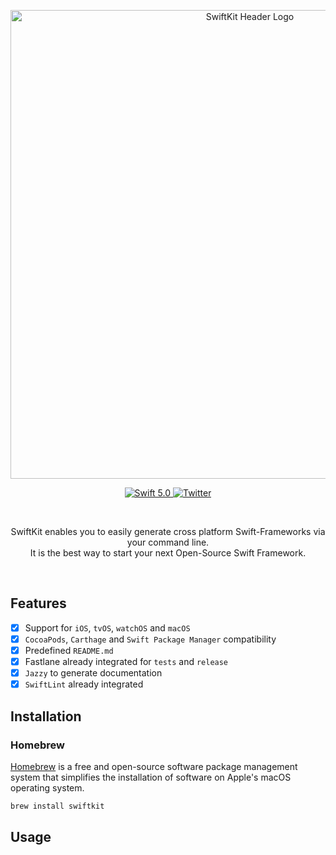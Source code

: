 <p align="center">
   <img width="750" src="https://raw.githubusercontent.com/SvenTiigi/SwiftKit/gh-pages/readMeAssets/SwiftKit.png?token=ACZQQFRDMCNQJJK5HOTE7HC4ZXTOK" alt="SwiftKit Header Logo">
</p>

<p align="center">
   <a href="https://developer.apple.com/swift/">
      <img src="https://img.shields.io/badge/Swift-5.0-orange.svg?style=flat" alt="Swift 5.0">
   </a>
   <a href="https://twitter.com/SvenTiigi/">
      <img src="https://img.shields.io/badge/Twitter-@SvenTiigi-blue.svg?style=flat" alt="Twitter">
   </a>
</p>

<br/>

<p align="center">
SwiftKit enables you to easily generate cross platform Swift-Frameworks via your command line.<br/>
It is the best way to start your next Open-Source Swift Framework.
</p>

<br/>

## Features

- [x] Support for `iOS`, `tvOS`, `watchOS` and `macOS`
- [x] `CocoaPods`, `Carthage` and `Swift Package Manager` compatibility
- [x] Predefined `README.md`
- [x] Fastlane already integrated for `tests` and `release`
- [x] `Jazzy` to generate documentation
- [x] `SwiftLint` already integrated

## Installation

### Homebrew

[Homebrew](https://brew.sh/) is a free and open-source software package management system that simplifies the installation of software on Apple's macOS operating system.

```bash
brew install swiftkit
```

## Usage

